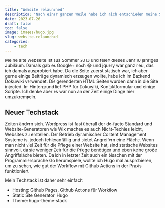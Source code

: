 ```yaml
---
title: "Website relaunched"
description: "Nach einer ganzen Weile habe ich mich entschieden meine Seite mit aktuellen Technologien neuzubauen."
date: 2023-07-26
draft: false
toc: false
image: images/hugo.jpg
slug: website-relaunched
categories:
    - tech
---
```


Meine alte Webseite ist aus Sommer 2013 und feiert dieses Jahr 10 jähriges Jubiläum. Damals gab es Google+ noch 😂 und jquery war ganz neu, das ich damals ausprobiert habe. Da die Seite zuerst statisch war, ich aber gerne einige Beiträge dynamisch erzeugen wollte, habe ich im Backend Dokuwiki verwendet. Die gerenderten HTML Seiten wurden dann in die Site injected. Im Hintergrund lief PHP für Dokuwiki, Kontaktformular und einige Scripte. Ich denke aber es war nun an der Zeit einige Dinge hier umzukrempeln.

## Neuer Techstack

Zeiten ändern sich. Wordpress ist fast überall der de-facto Standard und Website-Generatoren wie Wix machen es auch Nicht-Techies leicht, Websites zu erstellen. Der Betrieb dynamischer Content Management Systeme ist jedoch fehleranfällig und bietet Angreifern eine Fläche. Wenn man nicht viel Zeit für die Pflege einer Website hat, sind statische Websites sinnvoll, da sie weniger Zeit für die Pflege benötigen und eben keine große Angriffsläche bieten. Da ich in letzter Zeit auch ein bisschen mit der Programmiersprache Go herumspiele, wollte ich Hugo mal ausprobieren, um zu sehen, wie gut der Workflow mit Github Actions in der Praxis funktioniert.

Mein Techstack ist daher sehr einfach:

- Hosting: Github Pages, Github Actions für Workflow 
- Static Site Generator: Hugo
- Theme: hugo-theme-stack
